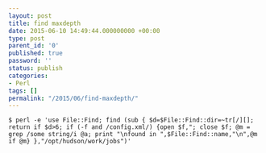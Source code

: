 ```yaml
---
layout: post
title: find maxdepth
date: 2015-06-10 14:49:44.000000000 +00:00
type: post
parent_id: '0'
published: true
password: ''
status: publish
categories:
- Perl
tags: []
permalink: "/2015/06/find-maxdepth/"
---
```

`$ perl -e 'use File::Find; find (sub { $d=$File::Find::dir=~tr[/][]; return if $d>6; if (-f and /config.xml/) {open $f,"; close $f; @m = grep /some string/i @a; print "\nfound in ",$File::Find::name,"\n",@m if @m} },"/opt/hudson/work/jobs")'`

